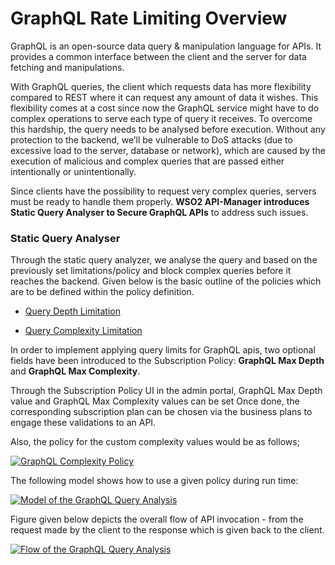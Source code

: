 # GraphQL Rate Limiting Overview 

GraphQL is an open-source data query & manipulation language for APIs. It provides a common interface between the client and the server for data fetching and manipulations.

With GraphQL queries, the client which requests data has more flexibility compared to REST where it can request any amount of data it wishes. This flexibility comes at a cost since now the GraphQL service might have to do complex operations to serve each type of query it receives. To overcome this hardship, the query needs to be analysed before execution. Without any protection to the backend, we’ll be vulnerable to DoS attacks (due to excessive load to the server, database or network), which are caused by the execution of malicious and complex queries that are passed either
intentionally or unintentionally. 

Since clients have the possibility to request very complex queries, servers must be ready to handle them properly. 
**WSO2 API-Manager introduces Static Query Analyser to Secure GraphQL APIs** to address such issues.

### Static Query Analyser

Through the static query analyzer, we analyse the query and based on the previously set limitations/policy and block complex queries before it reaches the backend. Given below is the basic outline of the policies which are to be defined within the policy definition.

   - [Query Depth Limitation]({{base_path}}/learn/api-security/graphql-query-analysis/query-depth-limitation)
    
   - [Query Complexity Limitation]({{base_path}}/learn/api-security/graphql-query-analysis/query-complexity-limitation)


In order to implement applying query limits for GraphQL apis, two optional fields have been introduced to the Subscription Policy: **GraphQL Max Depth** and  **GraphQL Max Complexity**.

Through the Subscription Policy UI in the admin portal, GraphQL Max Depth value and GraphQL Max Complexity values can be set Once done, the corresponding subscription plan can be chosen via the business plans to engage these validations to an API.

Also, the policy for the custom complexity values would be as follows;

   [![GraphQL Complexity Policy]({{base_path}}/assets/img/learn/graphql-complexity-policy.png)]({{base_path}}/assets/img/learn/graphql-complexity-policy.png)


The following model shows how to use a given policy during run time:

  [![Model of the GraphQL Query Analysis]({{base_path}}/assets/img/learn/graphql-query-complexity-model.jpg)]({{base_path}}/assets/img/learn/graphql-query-complexity-model.jpg)


Figure given below depicts the overall flow of API invocation - from the request made by the client to the response 
which is given back to the client.
 
  [![Flow of the GraphQL Query Analysis]({{base_path}}/assets/img/learn/graphql-query-analysis-flow.jpg)]({{base_path}}/assets/img/learn/graphql-query-analysis-flow.jpg)





